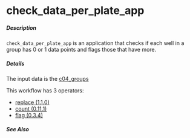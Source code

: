 # check_data_per_plate_app

##### Description

`check_data_per_plate_app` is an application that checks if each well in a group has 0 or 1 data points and flags those that have more.

##### Details

The input data is the [c04_groups](https://github.com/tercen/data_designs/tree/main/c04_groups)

This workflow has 3 operators:

* [replace (1.1.0)](https://github.com/tercen/replace_operator/tree/0.1.1)
* [count (0.11.1)](https://github.com/tercen/count_operator/tree/0.11.1)
* [flag (0.3.4)](https://github.com/tercen/flag_operator/tree/0.3.4)

##### See Also
